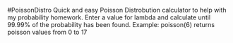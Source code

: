 #PoissonDistro
Quick and easy Poisson Distrobution calculator to help with my probability homework. Enter a value for lambda and calculate until 99.99% of the probability has been found. 
Example: poisson(6) returns poisson values from 0 to 17 

